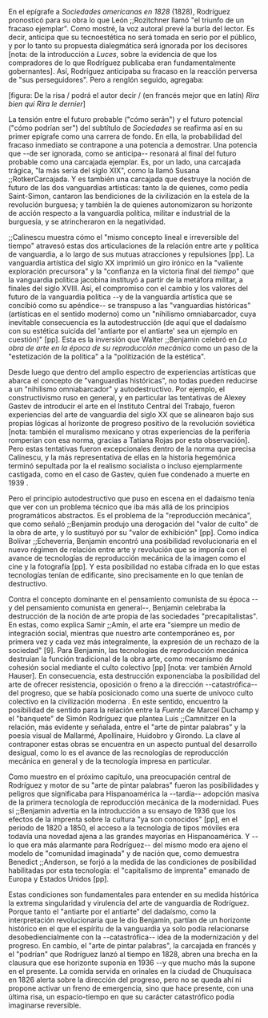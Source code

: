 En el epígrafe a *Sociedades americanas en 1828* (1828), Rodríguez pronosticó para su obra lo que León ;;Rozitchner llamó "el triunfo de un fracaso ejemplar". Como mostré, la voz autoral prevé la burla del lector. Es decir, anticipa que su tecnoestética no será tomada en serio por el público, y por lo tanto su propuesta dialegmática será ignorada por los decisores [nota: de la introducción a *Luces*, sobre la evidencia de que los compradores de lo que Rodríguez publicaba eran fundamentalmente gobernantes]. Así, Rodríguez anticipaba su fracaso en la reacción perversa de "sus perseguidores". Pero a renglón seguido, agregaba:

[figura: De la risa / podrá el autor decir / (en francés mejor que en latín) *Rira bien qui Rira le dernier*]

La tensión entre el futuro probable ("cómo serán") y el futuro potencial ("cómo podrían ser") del subtítulo de *Sociedades* se reafirma así en su primer epígrafe como una carrera de fondo. En ella, la probabilidad del fracaso inmediato se contrapone a una potencia a demostrar. Una potencia que --de ser ignorada, como se anticipa-- resonará al final del futuro probable como una carcajada ejemplar. Es, por un lado, una carcajada trágica, "la más seria del siglo XIX", como la llamó Susana ;;RotkerCarcajada.  Y es también una carcajada que destruye la noción de futuro de las dos vanguardias artísticas: tanto la de quienes, como pedía Saint-Simon, cantaron las bendiciones de la civilización en la estela de la revolución burguesa; y también la de quienes autonomizaron su horizonte de acción respecto a la vanguardia política, militar e industrial de la burguesía, y se atrincheraron en la negatividad.

;;Calinescu muestra cómo el "mismo concepto lineal e irreversible del tiempo" atravesó estas dos articulaciones de la relación entre arte y política de vanguardia, a lo largo de sus mutuas atracciones y repulsiones [pp]. La vanguardia artística del siglo XX imprimió  un giro irónico en la "valiente exploración precursora" y la "confianza en la victoria final del *tiempo*" que la vanguardia política jacobina instituyó a partir de la metáfora militar, a finales del siglo XVIII. Así, el compromiso con el cambio y los valores del futuro de la vanguardia política --y de la vanguardia artística que se concibió como su apéndice-- se transpuso a las "vanguardias históricas" (artísticas en el sentido moderno) como un "nihilismo omniabarcador, cuya inevitable consecuencia es la autodestrucción (de aquí que el dadaísmo con su estética suicida del 'antiarte por el antiarte' sea un ejemplo en cuestión)" [pp]. Esta es la inversión que Walter ;;Benjamin celebró en *La obra de arte en la época de su reproducción mecánica* como un paso de la "estetización de la política" a la "politización de la estética".

Desde luego que dentro del amplio espectro de experiencias artísticas que abarca el concepto de "vanguardias históricas", no todas pueden reducirse a un "nihilismo omniabarcador" y autodestructivo. Por ejemplo, el constructivismo ruso en general, y en particular las tentativas de Alexey Gastev de introducir el arte en el Instituto Central del Trabajo, fueron experiencias del arte de vanguardia del siglo XX que se alinearon bajo sus propias lógicas al horizonte de progreso positivo de la revolución soviética  [nota: también el muralismo mexicano y otras experiencias de la periferia romperían con esa norma, gracias a Tatiana Rojas por esta observación]. Pero estas tentativas fueron excepcionales dentro de la norma que precisa Calinescu, y la más representativa de ellas en la historia hegemónica terminó sepultada por la el realismo socialista o incluso ejemplarmente castigada, como en el caso de Gastev, quien fue condenado a muerte en 1939 . 

Pero el principio autodestructivo que puso en escena en el dadaísmo tenía que ver con un problema técnico que iba más allá de los principios programáticos abstractos. Es el problema de la "reproducción mecánica", que como señaló ;;Benjamin produjo una derogación del "valor de culto" de la obra de arte, y  lo sustituyó por su "valor de exhibición" [pp]. Como  indica Bolívar ;;Echeverria, Benjamin encontró una posibilidad revolucionaria en el nuevo régimen de relación entre arte y revolución que se imponía con el avance de tecnologías de reproducción mecánica de la imagen como el cine y la fotografía [pp]. Y esta posibilidad no estaba cifrada en lo que estas tecnologías tenían de edificante, sino precisamente en lo que tenían de destructivo.

Contra el concepto dominante en el pensamiento comunista de su época --y del pensamiento comunista en general--, Benjamin celebraba la destrucción de la noción de arte propia de las sociedades "precapitalistas". En estas, como explica Samir ;;Amín, el arte era "siempre un medio de integración social, mientras que nuestro arte contemporáneo es, por primera vez y cada vez más integralmente, la expresión de un rechazo de la sociedad" [9]. Para Benjamin, las tecnologías de reproducción mecánica destruían la función tradicional de la obra arte, como mecanismo de cohesión social mediante el culto colectivo [pp] [nota: ver también Arnold Hauser]. En consecuencia, esta destrucción exponenciaba la posibilidad del arte de ofrecer resistencia, oposición o freno a la dirección --catastrófica-- del progreso, que se había posicionado como una suerte de unívoco culto colectivo en la civilización moderna . En este sentido, encuentro la posibilidad de sentido para la relación entre la *Fuente* de Marcel Duchamp y el "banquete" de Simón Rodríguez que plantea Luis ;;Camnitzer en la relación, más evidente y señalada, entre el "arte de pintar palabras" y la poesía visual de Mallarmé, Apollinaire, Huidobro y Girondo. La clave al contraponer estas obras se encuentra en un aspecto puntual del desarrollo desigual, como lo es el avance de las recnologías de reproducción mecánica en general y de la  tecnología impresa en particular. 

Como muestro en el próximo capítulo, una preocupación central de Rodríguez y motor de su "arte de pintar palabras" fueron las posibilidades y peligros que significaba para Hispanoamérica la --tardía-- adopción masiva de la primera tecnología de reproducción mecánica de la modernidad. Pues si ;;Benjamin advertía en la introducción a su ensayo de 1936 que los efectos de la imprenta sobre la cultura "ya son conocidos"  [pp], en el periodo de 1820 a 1850, el acceso a la tecnología de tipos móviles era todavía una novedad ajena a las grandes mayorías en Hispanoamérica. Y --lo que era más alarmante para Rodríguez-- del mismo modo era ajeno el modelo de "comunidad imaginada" y de nación que, como demuestra Benedict ;;Anderson, se forjó a la medida de las condiciones de posibilidad habilitadas por esta tecnología: el "capitalismo de imprenta" emanado de Europa y Estados Unidos [pp].

Estas condiciones son fundamentales para entender en su medida histórica la extrema singularidad y virulencia del arte de vanguardia de Rodríguez. Porque tanto el "antiarte por el antiarte" del dadaísmo, como la interpretación revolucionaria que le dio Benjamin, partían de un horizonte histórico en el que el espíritu de la vanguardia ya solo podía relacionarse desobediencialmente con la --catastrófica-- idea de la modernización y del progreso. En cambio, el "arte de pintar palabras", la carcajada en francés y el "podrían" que Rodríguez lanzó al tiempo en 1828, abren una brecha en  la clausura que ese horizonte suponía en 1936 --y que mucho más la supone en el presente. La comida servida en orinales en la ciudad de Chuquisaca en 1826 alerta sobre la dirección del progreso, pero no se queda ahí ni propone activar un freno de emergencia, sino que hace presente, con una última risa, un espacio-tiempo en que su carácter catastrófico podía imaginarse reversible.
